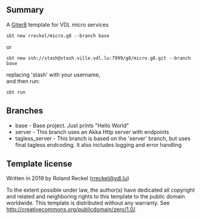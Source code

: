 
Summary
-------
A [Giter8][g8] template for VDL micro services

```
sbt new rreckel/micro.g8 --branch base
```
or
```
sbt new ssh://stash@stash.ville.vdl.lu:7999/g8/micro.g8.git --branch base
```
replacing 'stash' with your username,  
and then run:
```
sbt run
```

Branches
--------

* base - Base project. Just prints "Hello World"
* server - This branch uses an Akka Http server with endpoints
* tagless_server - This branch is based on the 'server' branch, but uses final tagless endcoding. It also includes logging and error handling 

Template license
----------------
Written in 2019 by Roland Reckel (rreckel@vdl.lu)

To the extent possible under law, the author(s) have dedicated all copyright and related
and neighboring rights to this template to the public domain worldwide.
This template is distributed without any warranty. See <http://creativecommons.org/publicdomain/zero/1.0/>.

[g8]: http://www.foundweekends.org/giter8/
